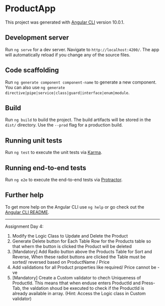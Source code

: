 # ProductApp

This project was generated with [Angular CLI](https://github.com/angular/angular-cli) version 10.0.1.

## Development server

Run `ng serve` for a dev server. Navigate to `http://localhost:4200/`. The app will automatically reload if you change any of the source files.

## Code scaffolding

Run `ng generate component component-name` to generate a new component. You can also use `ng generate directive|pipe|service|class|guard|interface|enum|module`.

## Build

Run `ng build` to build the project. The build artifacts will be stored in the `dist/` directory. Use the `--prod` flag for a production build.

## Running unit tests

Run `ng test` to execute the unit tests via [Karma](https://karma-runner.github.io).

## Running end-to-end tests

Run `ng e2e` to execute the end-to-end tests via [Protractor](http://www.protractortest.org/).

## Further help

To get more help on the Angular CLI use `ng help` or go check out the [Angular CLI README](https://github.com/angular/angular-cli/blob/master/README.md).


-------------------------------------------------------------------------------------------------------

Assignment Day 4:
1. Modify the Logic Class to Update and Delete the Product
2. Generate Delete button for Each Table Row  for the Products table so that whern the button is clicked the Product will be deleted
3. [Mandatory] Add Radio button above the Products Table for Sort and Reverse, When these radiot buttons are clicked the Table must be sorted/ reversed based on ProductName / Price
4. Add validations for all Product properties like required/ Price cannot be -ve
5. [Mandatory] Create a Custom validator to chech Uniqueness of ProductId. This means tthat when enduse enters ProductId and Press-Tab, the valdation shoud be executed to check if the ProductId is already available in array. (Hint: Access the Logic class in Custom validator)  
